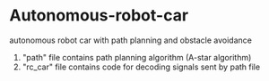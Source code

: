 # Autonomous-robot-car
autonomous robot car with path planning and obstacle avoidance

1. "path" file contains path planning algorithm (A-star algorithm)
2. "rc_car" file contains code for decoding signals sent by path file
